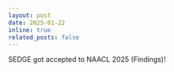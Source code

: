 ```yaml
---
layout: post
date: 2025-01-22 
inline: true
related_posts: false
---
```


SEDGE got accepted to NAACL 2025 (Findings)! 

